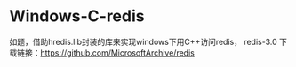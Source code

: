 # Windows-C-redis
如题，借助hredis.lib封装的库来实现windows下用C++访问redis，
redis-3.0 下载链接：https://github.com/MicrosoftArchive/redis
